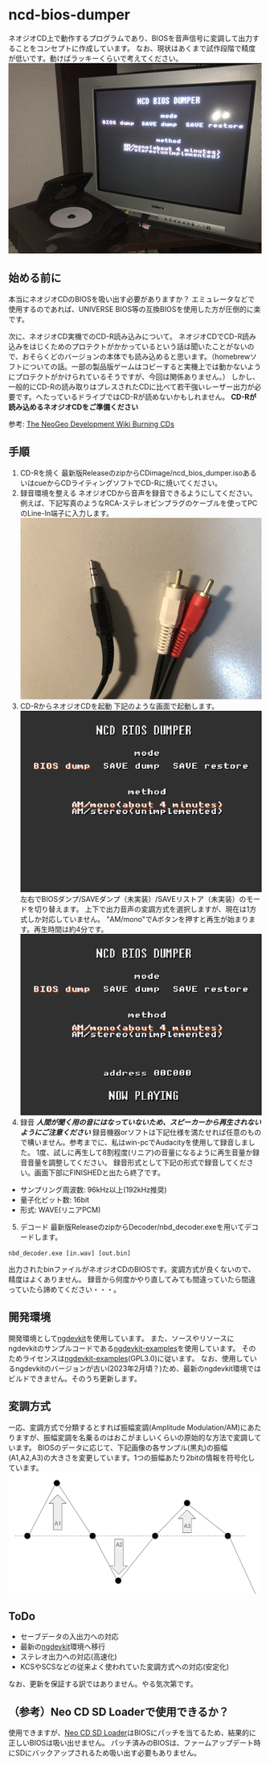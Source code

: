 # ncd-bios-dumper
ネオジオCD上で動作するプログラムであり、BIOSを音声信号に変調して出力することをコンセプトに作成しています。
なお、現状はあくまで試作段階で精度が低いです。動けばラッキーくらいで考えてください。
![top picture](screenshot/top-picture.jpg)

## 始める前に
本当にネオジオCDのBIOSを吸い出す必要がありますか？
エミュレータなどで使用するのであれば、UNIVERSE BIOS等の互換BIOSを使用した方が圧倒的に楽です。

次に、ネオジオCD実機でのCD-R読み込みについて。
ネオジオCDでCD-R読み込みをはじくためのプロテクトがかかっているという話は聞いたことがないので、おそらくどのバージョンの本体でも読み込めると思います。（homebrewソフトについての話。一部の製品版ゲームはコピーすると実機上では動かないようにプロテクトがかけられているそうですが、今回は関係ありません。）
しかし、一般的にCD-Rの読み取りはプレスされたCDに比べて若干強いレーザー出力が必要です。へたっているドライブではCD-Rが読めないかもしれません。
**CD-Rが読み込めるネオジオCDをご準備ください**

参考:
[The NeoGeo Development Wiki Burning CDs](https://wiki.neogeodev.org/index.php?title=Burning_CDs#Reading_problems)

## 手順
1. CD-Rを焼く
最新版ReleaseのzipからCDimage/ncd_bios_dumper.isoあるいはcueからCDライティングソフトでCD-Rに焼いてください。
2. 録音環境を整える
ネオジオCDから音声を録音できるようにしてください。例えば、下記写真のようなRCA-ステレオピンプラグのケーブルを使ってPCのLine-In端子に入力します。
![cable](screenshot/cable.jpg)
3. CD-RからネオジオCDを起動
下記のような画面で起動します。
![main screen](screenshot/main.png)
左右でBIOSダンプ/SAVEダンプ（未実装）/SAVEリストア（未実装）のモードを切り替えます。
上下で出力音声の変調方式を選択しますが、現在は1方式しか対応していません。
"AM/mono"でAボタンを押すと再生が始まります。再生時間は約4分です。
![record](screenshot/record.png)
4. 録音
***人間が聞く用の音にはなっていないため、スピーカーから再生されないようにご注意ください***
録音機器orソフトは下記仕様を満たせれば任意のもので構いません。参考までに、私はwin-pcでAudacityを使用して録音しました。
1度、試しに再生して8割程度(リニア)の音量になるように再生音量か録音音量を調整してください。
録音形式として下記の形式で録音してください。画面下部にFINISHEDと出たら終了です。
+ サンプリング周波数: 96kHz以上(192kHz推奨)
+ 量子化ビット数: 16bit
+ 形式: WAVE(リニアPCM)

5. デコード
最新版ReleaseのzipからDecoder/nbd_decoder.exeを用いてデコードします。
```
nbd_decoder.exe [in.wav] [out.bin]
```
出力されたbinファイルがネオジオCDのBIOSです。変調方式が良くないので、精度はよくありません。
録音から何度かやり直してみても間違っていたら間違っていたら諦めてください・・・。

## 開発環境
開発環境として[ngdevkit](https://github.com/dciabrin/ngdevkit)を使用しています。
また、ソースやリソースにngdevkitのサンプルコードである[ngdevkit-examples](https://github.com/dciabrin/ngdevkit-examples)を使用しています。
そのためライセンスは[ngdevkit-examples](https://github.com/dciabrin/ngdevkit-examples)(GPL3.0)に従います。
なお、使用しているngdevkitのバージョンが古い(2023年2月頃？)ため、最新のngdevkit環境ではビルドできません。そのうち更新します。

## 変調方式
一応、変調方式で分類するとすれば振幅変調(Amplitude Modulation/AM)にあたりますが、振幅変調を名乗るのはおこがましいくらいの原始的な方法で変調しています。
BIOSのデータに応じて、下記画像の各サンプル(黒丸)の振幅(A1,A2,A3)の大きさを変更しています。1つの振幅あたり2bitの情報を符号化しています。
![am_method](screenshot/am_method.png)

## ToDo
+ セーブデータの入出力への対応
+ 最新の[ngdevkit](https://github.com/dciabrin/ngdevkit)環境へ移行
+ ステレオ出力への対応(高速化)
+ KCSやSCSなどの従来よく使われていた変調方式への対応(安定化)

なお、更新を保証する訳ではありません。やる気次第です。

## （参考）Neo CD SD Loaderで使用できるか？
使用できますが、[Neo CD SD Loader](http://furrtek.free.fr/sdloader/)はBIOSにパッチを当てるため、結果的に正しいBIOSは吸い出せません。
パッチ済みのBIOSは、ファームアップデート時にSDにバックアップされるため吸い出す必要もありません。
